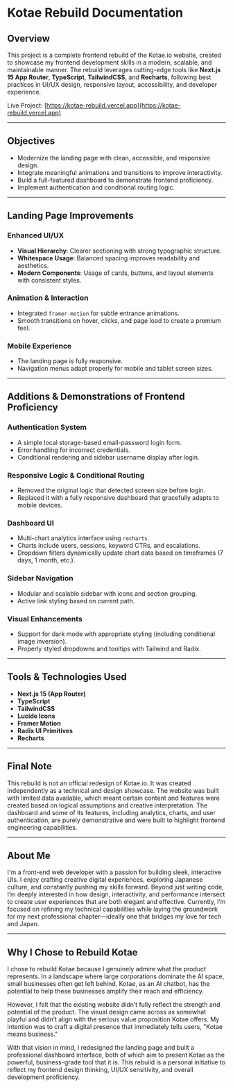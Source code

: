 # Kotae Rebuild Documentation

## Overview

This project is a complete frontend rebuild of the Kotae.io website, created to showcase my frontend development skills in a modern, scalable, and maintainable manner. The rebuild leverages cutting-edge tools like **Next.js 15 App Router**, **TypeScript**, **TailwindCSS**, and **Recharts**, following best practices in UI/UX design, responsive layout, accessibility, and developer experience.

Live Project: [https://kotae-rebuild.vercel.app](https://kotae-rebuild.vercel.app)

---

## Objectives

* Modernize the landing page with clean, accessible, and responsive design.
* Integrate meaningful animations and transitions to improve interactivity.
* Build a full-featured dashboard to demonstrate frontend proficiency.
* Implement authentication and conditional routing logic.

---

## Landing Page Improvements

### Enhanced UI/UX

* **Visual Hierarchy**: Clearer sectioning with strong typographic structure.
* **Whitespace Usage**: Balanced spacing improves readability and aesthetics.
* **Modern Components**: Usage of cards, buttons, and layout elements with consistent styles.

### Animation & Interaction

* Integrated `framer-motion` for subtle entrance animations.
* Smooth transitions on hover, clicks, and page load to create a premium feel.

### Mobile Experience

* The landing page is fully responsive.
* Navigation menus adapt properly for mobile and tablet screen sizes.

---

## Additions & Demonstrations of Frontend Proficiency

### Authentication System

* A simple local storage-based email-password login form.
* Error handling for incorrect credentials.
* Conditional rendering and sidebar username display after login.

### Responsive Logic & Conditional Routing

* Removed the original logic that detected screen size before login.
* Replaced it with a fully responsive dashboard that gracefully adapts to mobile devices.

### Dashboard UI

* Multi-chart analytics interface using `recharts`.
* Charts include users, sessions, keyword CTRs, and escalations.
* Dropdown filters dynamically update chart data based on timeframes (7 days, 1 month, etc.).

### Sidebar Navigation

* Modular and scalable sidebar with icons and section grouping.
* Active link styling based on current path.

### Visual Enhancements

* Support for dark mode with appropriate styling (including conditional image inversion).
* Properly styled dropdowns and tooltips with Tailwind and Radix.

---

## Tools & Technologies Used

* **Next.js 15 (App Router)**
* **TypeScript**
* **TailwindCSS**
* **Lucide Icons**
* **Framer Motion**
* **Radix UI Primitives**
* **Recharts**

---

## Final Note

This rebuild is not an official redesign of Kotae.io. It was created independently as a technical and design showcase. The website was built with limited data available, which meant certain content and features were created based on logical assumptions and creative interpretation. The dashboard and some of its features, including analytics, charts, and user authentication, are purely demonstrative and were built to highlight frontend engineering capabilities.

---

## About Me

I'm a front-end web developer with a passion for building sleek, interactive UIs. I enjoy crafting creative digital experiences, exploring Japanese culture, and constantly pushing my skills forward. Beyond just writing code, I’m deeply interested in how design, interactivity, and performance intersect to create user experiences that are both elegant and effective. Currently, I’m focused on refining my technical capabilities while laying the groundwork for my next professional chapter—ideally one that bridges my love for tech and Japan.

---

## Why I Chose to Rebuild Kotae

I chose to rebuild Kotae because I genuinely admire what the product represents. In a landscape where large corporations dominate the AI space, small businesses often get left behind. Kotae, as an AI chatbot, has the potential to help these businesses amplify their reach and efficiency.

However, I felt that the existing website didn’t fully reflect the strength and potential of the product. The visual design came across as somewhat playful and didn’t align with the serious value proposition Kotae offers. My intention was to craft a digital presence that immediately tells users, "Kotae means business."

With that vision in mind, I redesigned the landing page and built a professional dashboard interface, both of which aim to present Kotae as the powerful, business-grade tool that it is. This rebuild is a personal initiative to reflect my frontend design thinking, UI/UX sensitivity, and overall development proficiency.
